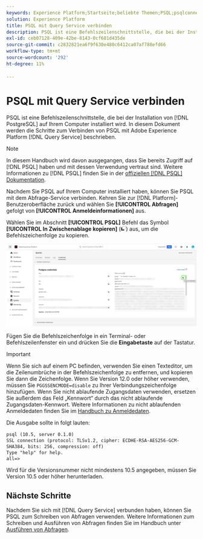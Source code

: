 ```yaml
---
keywords: Experience Platform;Startseite;beliebte Themen;PSQL;psqlconnect to query service;Abfrage-Service;Abfrage-Service;
solution: Experience Platform
title: PSQL mit Query Service verbinden
description: PSQL ist eine Befehlszeilenschnittstelle, die bei der Installation von PostgreSQL auf Ihrem Computer zur Verfügung steht. Sie können es installieren, indem Sie die nachfolgenden Anweisungen befolgen.
exl-id: ceb07128-409e-42be-8143-0cf681d435de
source-git-commit: c2832821ea6f9f630e480c6412ca07af788efd66
workflow-type: tm+mt
source-wordcount: '292'
ht-degree: 11%

---
```


# PSQL mit Query Service verbinden

PSQL ist eine Befehlszeilenschnittstelle, die bei der Installation von [!DNL PostgreSQL] auf Ihrem Computer installiert wird. In diesem Dokument werden die Schritte zum Verbinden von PSQL mit Adobe Experience Platform [!DNL Query Service] beschrieben.

>[!NOTE]
>
> In diesem Handbuch wird davon ausgegangen, dass Sie bereits Zugriff auf [!DNL PSQL] haben und mit dessen Verwendung vertraut sind. Weitere Informationen zu [!DNL PSQL] finden Sie in der [offiziellen [!DNL PSQL] Dokumentation](https://www.postgresql.org/docs/current/app-psql.html).

Nachdem Sie PSQL auf Ihrem Computer installiert haben, können Sie PSQL mit dem Abfrage-Service verbinden. Kehren Sie zur [!DNL Platform]-Benutzeroberfläche zurück und wählen Sie **[!UICONTROL Abfragen]** gefolgt von **[!UICONTROL Anmeldeinformationen]** aus.

Wählen Sie im Abschnitt **[!UICONTROL PSQL]** Befehl das Symbol **[!UICONTROL In Zwischenablage kopieren]** (![Kopiersymbol](/help/images/icons/copy.png)) aus, um die Befehlszeichenfolge zu kopieren.

![Die Registerkarte „Anmeldeinformationen“ des Abfragen-Dashboards mit hervorgehobenem Kopiersymbol.](../images/clients/psql/connect-bi.png)

Fügen Sie die Befehlszeichenfolge in ein Terminal- oder Befehlszeilenfenster ein und drücken Sie die **Eingabetaste** auf der Tastatur.

>[!IMPORTANT]
>
>Wenn Sie sich auf einem PC befinden, verwenden Sie einen Texteditor, um die Zeilenumbrüche in der Befehlszeichenfolge zu entfernen, und kopieren Sie dann die Zeichenfolge. Wenn Sie Version 12.0 oder höher verwenden, müssen Sie `PGGSSENCMODE=disable` zu Ihrer Verbindungszeichenfolge hinzufügen. Wenn Sie nicht ablaufende Zugangsdaten verwenden, ersetzen Sie außerdem das Feld „Kennwort“ durch das nicht ablaufende Zugangsdaten-Kennwort. Weitere Informationen zu nicht ablaufenden Anmeldedaten finden Sie im [Handbuch zu Anmeldedaten](../ui/credentials.md).

Die Ausgabe sollte in folgt lauten:

```shell
psql (10.5, server 0.1.0)
SSL connection (protocol: TLSv1.2, cipher: ECDHE-RSA-AES256-GCM-SHA384, bits: 256, compression: off)
Type "help" for help.
all=>
```

Wird für die Versionsnummer nicht mindestens 10.5 angegeben, müssen Sie Version 10.5 oder höher herunterladen.

## Nächste Schritte

Nachdem Sie sich mit [!DNL Query Service] verbunden haben, können Sie PSQL zum Schreiben von Abfragen verwenden. Weitere Informationen zum Schreiben und Ausführen von Abfragen finden Sie im Handbuch unter [Ausführen von Abfragen](../best-practices/writing-queries.md).
